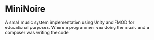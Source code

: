 # MiniNoire
A small music system implementation using Unity and FMOD for educational purposes.
Where a programmer was doing the music and a composer was writing the code
